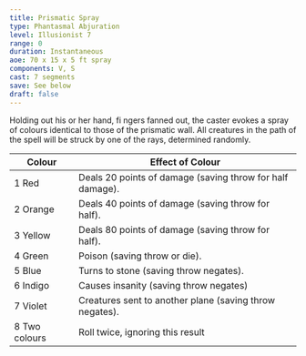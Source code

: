 ```yaml
---
title: Prismatic Spray
type: Phantasmal Abjuration
level: Illusionist 7
range: 0
duration: Instantaneous
aoe: 70 x 15 x 5 ft spray
components: V, S
cast: 7 segments
save: See below
draft: false
---
```


Holding out his or her hand, fi ngers fanned out, the caster evokes a spray of colours identical to those of the prismatic wall. All creatures in the path of the spell will be struck by one of the rays, determined randomly.

| Colour        | Effect of Colour                                          |
| ------------- | --------------------------------------------------------- |
| 1 Red         | Deals 20 points of damage (saving throw for half damage). |
| 2 Orange      | Deals 40 points of damage (saving throw for half).        |
| 3 Yellow      | Deals 80 points of damage (saving throw for half).        |
| 4 Green       | Poison (saving throw or die).                             |
| 5 Blue        | Turns to stone (saving throw negates).                    |
| 6 Indigo      | Causes insanity (saving throw negates)                    |
| 7 Violet      | Creatures sent to another plane (saving throw negates).   |
| 8 Two colours | Roll twice, ignoring this result                          |
